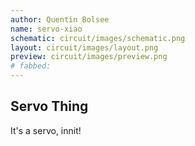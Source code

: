 ```yaml
---
author: Quentin Bolsee
name: servo-xiao
schematic: circuit/images/schematic.png
layout: circuit/images/layout.png
preview: circuit/images/preview.png
# fabbed: 
---
```

## Servo Thing

It's a servo, innit! 